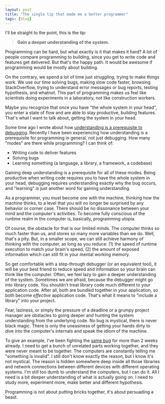 ```yaml
---
layout: post
title: "The single tip that made me a better programmer"
tags: [blog]
---
```


I'll be straight to the point, this is the tip:

> **Gain a deeper understanding of the system.**

Programming can be hard, but what exactly is it that makes it hard? A lot of people compare programming to building, since you get to write code and features get delivered. But that's the happy path. It would be awesome if programming would be mostly about building.

On the contrary, we spend a lot of time just *struggling*, trying to make things *work*. We use our time solving bugs, making slow code faster, browsing StackOverflow, trying to understand error messages or bug reports, testing hypothesis, and whatnot. This part of programming makes us feel like scientists doing experiments in a laboratory, not like construction workers.

Maybe you recognize that once you have "the whole system in your head", you enter a state of flow and are able to stay productive, building features. That's what I want to talk about, getting the system in your head.

Some time ago I wrote about how [understanding is a prerequisite to debugging](http://futurice.com/blog/why-debugging-is-all-about-understanding). Recently I have been experiencing how understanding is a prerequisite for programming in general, not just debugging. How many "modes" are there while programming? I can think of:

- Writing code to deliver features
- Solving bugs
- Learning something (a language, a library, a framework, a codebase)

Gaining deep understanding is a prerequisite for all of these modes. Being productive when writing code requires you to have the whole system in your head, debugging requires understanding exactly why the bug occurs, and "learning" is just another word for gaining understanding.

As a programmer, you must become one with the machine, thinking how the machine thinks, to a level that you will no longer be surprised by any behavior or corner case. There should be no dissonance between your mind and the computer's activities. To become fully conscious of the runtime realm in the computer is, basically, programming utopia.

Of course, the obstacle for that is our limited minds. The computer thinks so much faster than us, and stores so many more variables than we do. Well, that's a pity. But, in a smaller scope, we can still achieve harmony of thinking with the computer, as long as you reduce: (1) the speed of runtime execution to match your brain's speed, (2) the amount of exposed information which can still fit in your mental working memory.

So get comfortable with a step-through debugger (or an equivalent tool), it will be your best friend to reduce speed and information so your brain can think like the computer. Often, we feel lazy to gain a deeper understanding of the system. Sometimes we are afraid, because the debugger might go into library code. You shouldn't treat library code much different to your application code. After all, both are bundled together in your application, so both become *effective* application code. That's what it means to "include a library" into your project.

Fear, laziness, or simply the pressure of a deadline or a grumpy project manager are obstacles to going deeper and hunting the system understanding from the underlying code. No bug is mystical, there is never black magic. There is only the uneasiness of getting your hands dirty to dive into the computer's internals and speak the idiom of the machine.

To give an example, I've been fighting the [same bug](http://viewer.scuttlebot.io/%b6nlgiAu3ZWkLqKnvkU1T/9PZCfiqSU/Ujg1xRmD/64=.sha256) for more than 2 weeks already. I need to get a bunch of unrelated parts working together, and they were never meant to be together. The computers are constantly telling me "something is invalid". I still don't know exactly the reason, but I know it's not mystical. The reason is hidden somewhere deep inside all those libraries and network connections between different devices with different operating systems. I'm still too dumb to understand the computers, but I can do it. All I need is a bit deeper understanding of what is actually going on. I need to study more, experiment more, make better and different hypothesis.

Programming is not about putting bricks together, it's about persuading a beast.